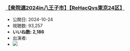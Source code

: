 ### [【衆院選2024in八王子市】【ReHacQvs東京24区】](https://www.youtube.com/watch?v=ga1Jlsw4vRU)
-   公開日: 2024-10-24
-   視聴数: 93,257
-   **いいね数: 2,186**
-   出演者: 
- [![](https://img.youtube.com/vi/ga1Jlsw4vRU/hqdefault.jpg)](https://www.youtube.com/watch?v=ga1Jlsw4vRU)

